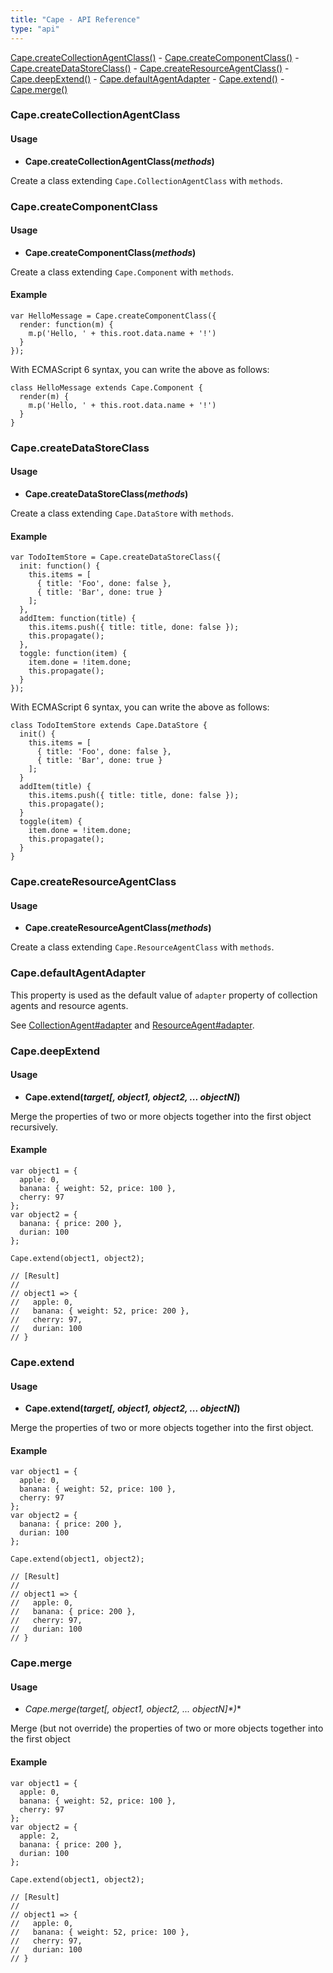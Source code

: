```yaml
---
title: "Cape - API Reference"
type: "api"
---
```


[Cape.createCollectionAgentClass()](#create-collection-agent-class) -
[Cape.createComponentClass()](#create-component-class) -
[Cape.createDataStoreClass()](#create-data-store-class) -
[Cape.createResourceAgentClass()](#create-resource-agent-class) -
[Cape.deepExtend()](#deep-extend) -
[Cape.defaultAgentAdapter](#default-agent-adapter) -
[Cape.extend()](#extend) -
[Cape.merge()](#merge)

<a class="anchor" id="create-collection-agent-class"></a>
### Cape.createCollectionAgentClass

#### Usage

* **Cape.createCollectionAgentClass(*methods*)**

Create a class extending `Cape.CollectionAgentClass` with `methods`.

<a class="anchor" id="create-component-class"></a>
### Cape.createComponentClass

#### Usage

* **Cape.createComponentClass(*methods*)**

Create a class extending `Cape.Component` with `methods`.


#### Example

```
var HelloMessage = Cape.createComponentClass({
  render: function(m) {
    m.p('Hello, ' + this.root.data.name + '!')
  }
});
```

With ECMAScript 6 syntax, you can write the above as follows:

```
class HelloMessage extends Cape.Component {
  render(m) {
    m.p('Hello, ' + this.root.data.name + '!')
  }
}
```

<a class="anchor" id="create-component-class"></a>
### Cape.createDataStoreClass

#### Usage

* **Cape.createDataStoreClass(*methods*)**

Create a class extending `Cape.DataStore` with `methods`.


#### Example

```
var TodoItemStore = Cape.createDataStoreClass({
  init: function() {
    this.items = [
      { title: 'Foo', done: false },
      { title: 'Bar', done: true }
    ];
  },
  addItem: function(title) {
    this.items.push({ title: title, done: false });
    this.propagate();
  },
  toggle: function(item) {
    item.done = !item.done;
    this.propagate();
  }
});
```

With ECMAScript 6 syntax, you can write the above as follows:

```
class TodoItemStore extends Cape.DataStore {
  init() {
    this.items = [
      { title: 'Foo', done: false },
      { title: 'Bar', done: true }
    ];
  }
  addItem(title) {
    this.items.push({ title: title, done: false });
    this.propagate();
  }
  toggle(item) {
    item.done = !item.done;
    this.propagate();
  }
}
```

<a class="anchor" id="create-resource-agent-class"></a>
### Cape.createResourceAgentClass

#### Usage

* **Cape.createResourceAgentClass(*methods*)**

Create a class extending `Cape.ResourceAgentClass` with `methods`.

<a class="anchor" id="default-agent-adapter"></a>
### Cape.defaultAgentAdapter

This property is used as the default value of `adapter` property of
collection agents and resource agents.

See [CollectionAgent#adapter](../collection_agent#adapter) and
[ResourceAgent#adapter](../resource_agent#adapter).

<a class="anchor" id="deep-extend"></a>
### Cape.deepExtend

#### Usage

* **Cape.extend(*target[, object1, object2, ... objectN]*)**

Merge the properties of two or more objects together into the first object recursively.

#### Example

```
var object1 = {
  apple: 0,
  banana: { weight: 52, price: 100 },
  cherry: 97
};
var object2 = {
  banana: { price: 200 },
  durian: 100
};

Cape.extend(object1, object2);

// [Result]
//
// object1 => {
//   apple: 0,
//   banana: { weight: 52, price: 200 },
//   cherry: 97,
//   durian: 100
// }
```

<a class="anchor" id="extend"></a>
### Cape.extend

#### Usage

* **Cape.extend(*target[, object1, object2, ... objectN]*)**

Merge the properties of two or more objects together into the first object.

#### Example

```
var object1 = {
  apple: 0,
  banana: { weight: 52, price: 100 },
  cherry: 97
};
var object2 = {
  banana: { price: 200 },
  durian: 100
};

Cape.extend(object1, object2);

// [Result]
//
// object1 => {
//   apple: 0,
//   banana: { price: 200 },
//   cherry: 97,
//   durian: 100
// }
```

<a class="anchor" id="merge"></a>
### Cape.merge

#### Usage

* **Cape.merge(target*[, object1, object2, ... objectN]*)**

Merge (but not override) the properties of two or more objects together
into the first object

#### Example

```
var object1 = {
  apple: 0,
  banana: { weight: 52, price: 100 },
  cherry: 97
};
var object2 = {
  apple: 2,
  banana: { price: 200 },
  durian: 100
};

Cape.extend(object1, object2);

// [Result]
//
// object1 => {
//   apple: 0,
//   banana: { weight: 52, price: 100 },
//   cherry: 97,
//   durian: 100
// }
```
